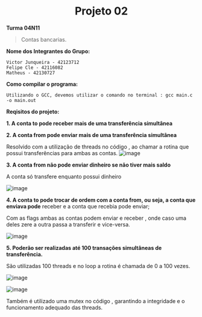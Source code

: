 <h1 align="center"> Projeto 02 </h1>

**Turma 04N11**


> Contas bancarias.



**Nome dos Integrantes do Grupo:**

```
Victor Junqueira - 42123712
Felipe Cle - 42116082
Matheus - 42130727

```

**Como compilar o programa:**

```
Utilizando o GCC, devemos utilizar o comando no terminal : gcc main.c -o main.out

```

**Reqisitos do projeto:**

**1. A conta to pode receber mais de uma transferência simultânea**

**2. A conta from pode enviar mais de uma transferência simultânea**

Resolvido com a utilização de threads no código , ao chamar a rotina que possui transferências para ambas as contas.
![image](https://github.com/FelipeCle/SO_LAB/assets/94229656/599732bb-b7c3-4d27-92bc-2a7b8ebbb742)

**3. A conta from não pode enviar dinheiro se não tiver mais saldo**

A conta só transfere enquanto possui dinheiro

![image](https://github.com/FelipeCle/SO_LAB/assets/94229656/658c313a-c800-4847-96a8-e0b3220da925)


**4. A conta to pode trocar de ordem com a conta from, ou seja, a conta que enviava pode**
receber e a conta que recebia pode enviar;

Com as flags ambas as contas podem enviar e receber , onde caso uma deles zere a outra passa a transferir e vice-versa.

![image](https://github.com/FelipeCle/SO_LAB/assets/94229656/294649f1-9dd7-4e2c-a5b0-827f689f965b)


**5. Poderão ser realizadas até 100 transações simultâneas de transferência.**

São utilizadas 100 threads e no loop a rotina é chamada de 0 a 100 vezes.

![image](https://github.com/FelipeCle/SO_LAB/assets/94229656/6733e953-aa67-4359-a224-d4923f4ad140)

![image](https://github.com/FelipeCle/SO_LAB/assets/94229656/1796ff64-8a81-443c-91ba-376468b4d81a)

Também é utilizado uma mutex no código , garantindo a integridade e o funcionamento adequado das threads.



